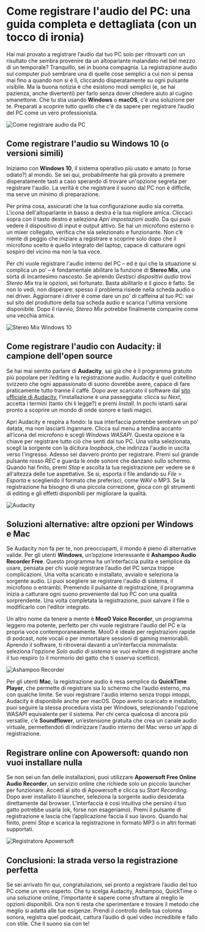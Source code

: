 # Come registrare l'audio del PC: una guida completa e dettagliata (con un tocco di ironia)

Hai mai provato a registrare l’audio dal tuo PC solo per ritrovarti con un risultato che sembra provenire da un altoparlante malandato nel bel mezzo di un temporale? Tranquillo, sei in buona compagnia. La registrazione audio sul computer può sembrare una di quelle cose semplici a cui non si pensa mai fino a quando non si è lì, cliccando disperatamente su ogni pulsante visibile. Ma la buona notizia è che esistono modi semplici (e, se hai pazienza, anche divertenti) per farlo senza dover chiedere aiuto al cugino smanettone. Che tu stia usando **Windows** o **macOS**, c'è una soluzione per te. Preparati a scoprire tutto quello che c'è da sapere per registrare l’audio del PC come un vero professionista.

![Come registrare audio da PC](/guide-img/output/a22eafb3.jpg)

## Come registrare l'audio su Windows 10 (o versioni simili)

Iniziamo con **Windows 10**, il sistema operativo più usato e amato (o forse odiato?) al mondo. Se sei qui, probabilmente hai già provato a premere disperatamente tasti a caso sperando di trovare un'opzione segreta per registrare l'audio. La verità è che registrare il suono dal PC non è difficile, ma serve un minimo di preparazione.

Per prima cosa, assicurati che la tua configurazione audio sia corretta. L'icona dell'altoparlante in basso a destra è la tua migliore amica. Cliccaci sopra con il tasto destro e seleziona *Apri impostazioni audio*. Da qui puoi vedere il dispositivo di input e output attivo. Se hai un microfono esterno o un mixer collegato, verifica che sia selezionato e funzionante. Non c’è niente di peggio che iniziare a registrare e scoprire solo dopo che il microfono scelto è quello integrato del laptop, capace di catturare ogni sospiro del vicino ma non la tua voce.

Per chi vuole registrare l'audio interno del PC – ed è qui che la situazione si complica un po’ – è fondamentale abilitare la funzione di **Stereo Mix**, una sorta di incantesimo nascosto. Se aprendo *Gestisci dispositivi audio* trovi *Stereo Mix* tra le opzioni, sei fortunato. Basta abilitarlo e il gioco è fatto. Se non lo vedi, non disperare: spesso il problema risiede nella scheda audio o nei driver. Aggiornare i driver è come dare un po' di caffeina al tuo PC: vai sul sito del produttore della tua scheda audio e scarica l'ultima versione disponibile. Dopo il riavvio, *Stereo Mix* potrebbe finalmente comparire come una vecchia amica.

![Stereo Mix Windows 10](/guide-img/output/985b850f.jpg)

## Come registrare l'audio con Audacity: il campione dell'open source

Se hai mai sentito parlare di **Audacity**, sai già che è il programma gratuito più popolare per l’editing e la registrazione audio. Audacity è quel coltellino svizzero che ogni appassionato di suono dovrebbe avere, capace di fare praticamente tutto tranne il caffè. Dopo aver scaricato il software dal [sito ufficiale di Audacity](https://www.audacityteam.org/download/), l'installazione è una passeggiata: clicca su *Next*, accetta i termini (tanto chi li legge?) e premi *Install*. In pochi istanti sarai pronto a scoprire un mondo di onde sonore e tasti magici.

Apri Audacity e respira a fondo: la sua interfaccia potrebbe sembrare un po' datata, ma non lasciarti ingannare. Clicca sul menu a tendina accanto all’icona del microfono e scegli *Windows WASAPI*. Questa opzione è la chiave per registrare tutto ciò che senti dal tuo PC. Una volta selezionata, scegli la sorgente con la dicitura *loopback*, che indirizza l'audio in uscita verso l'ingresso. Adesso sei davvero pronto per registrare. Premi sul grande pulsante rosso *REC* e guarda le onde sonore che danzano sullo schermo. Quando hai finito, premi *Stop* e ascolta la tua registrazione per vedere se è all'altezza delle tue aspettative. Se sì, esporta il file andando su *File > Esporta* e scegliendo il formato che preferisci, come WAV o MP3. Se la registrazione ha bisogno di una piccola correzione, gioca con gli strumenti di editing e gli effetti disponibili per migliorare la qualità.

![Audacity](/guide-img/output/298013052951a213.jpg)

## Soluzioni alternative: altre opzioni per Windows e Mac

Se Audacity non fa per te, non preoccuparti, il mondo è pieno di alternative valide. Per gli utenti **Windows**, un’opzione interessante è **Ashampoo Audio Recorder Free**. Questo programma ha un’interfaccia pulita e semplice da usare, pensata per chi vuole registrare l’audio del PC senza troppe complicazioni. Una volta scaricato e installato, avvialo e seleziona la sorgente audio. Lì puoi scegliere se registrare l'audio di sistema, il microfono o entrambi. Premendo il pulsante di registrazione, il programma inizia a catturare ogni suono proveniente dal tuo PC con una qualità sorprendente. Una volta completata la registrazione, puoi salvare il file o modificarlo con l'editor integrato.

Un altro nome da tenere a mente è **MooO Voice Recorder**, un programma leggero ma potente, perfetto per chi vuole registrare l'audio del PC e la propria voce contemporaneamente. MooO è ideale per registrazioni rapide di podcast, note vocali o per immortalare sessioni di gaming memorabili. Aprendo il software, ti ritroverai davanti a un’interfaccia minimalista: seleziona l'opzione *Solo audio di sistema* se vuoi evitare di registrare anche il tuo respiro (o il mormorio del gatto che ti osserva scettico).

![Ashampoo Recorder](/guide-img/output/84123536.jpg)

Per gli utenti **Mac**, la registrazione audio è resa semplice da **QuickTime Player**, che permette di registrare sia lo schermo che l’audio esterno, ma con qualche limite. Se vuoi registrare l'audio interno senza troppi intoppi, Audacity è disponibile anche per macOS. Dopo averlo scaricato e installato, puoi seguire la stessa procedura vista per Windows, selezionando l'opzione WASAPI equivalente per il sistema. Per chi cerca qualcosa di ancora più versatile, c’è **Soundflower**, un’estensione gratuita che crea un canale audio virtuale, permettendoti di indirizzare l'audio interno del Mac verso un'app di registrazione.

## Registrare online con Apowersoft: quando non vuoi installare nulla

Se non sei un fan delle installazioni, puoi utilizzare **Apowersoft Free Online Audio Recorder**, un servizio online che richiede solo un piccolo launcher per funzionare. Accedi al sito di Apowersoft e clicca su *Start Recording*. Dopo aver installato il launcher, seleziona la sorgente audio desiderata direttamente dal browser. L’interfaccia è così intuitiva che persino il tuo gatto potrebbe usarla (ok, forse non esageriamo). Premi il pulsante di registrazione e lascia che l’applicazione faccia il suo lavoro. Quando hai finito, premi *Stop* e scarica la registrazione in formato MP3 o in altri formati supportati.

![Registratore Apowersoft](/guide-img/output/3fd4440f.jpg)

## Conclusioni: la strada verso la registrazione perfetta

Se sei arrivato fin qui, congratulazioni, sei pronto a registrare l’audio del tuo PC come un vero esperto. Che tu scelga Audacity, Ashampoo, QuickTime o una soluzione online, l'importante è sapere come sfruttare al meglio le opzioni disponibili. Ora non ti resta che sperimentare e trovare il metodo che meglio si adatta alle tue esigenze. Prendi il controllo della tua colonna sonora, registra quel podcast, cattura l’audio di quel video incredibile e fallo con stile. Che il suono sia con te!
